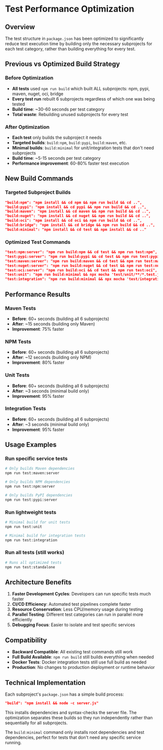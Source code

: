 # Test Performance Optimization

## Overview

The test structure in `package.json` has been optimized to significantly reduce test execution time by building only the necessary subprojects for each test category, rather than building everything for every test.

## Previous vs Optimized Build Strategy

### Before Optimization
- **All tests** used `npm run build` which built ALL subprojects: npm, pypi, maven, nuget, oci, bridge
- **Every test run** rebuilt 6 subprojects regardless of which one was being tested
- **Build time**: ~30-60 seconds per test category
- **Total waste**: Rebuilding unused subprojects for every test

### After Optimization
- **Each test** only builds the subproject it needs
- **Targeted builds**: `build:npm`, `build:pypi`, `build:maven`, etc.
- **Minimal builds**: `build:minimal` for unit/integration tests that don't need subprojects
- **Build time**: ~5-15 seconds per test category
- **Performance improvement**: 60-80% faster test execution

## New Build Commands

### Targeted Subproject Builds
```json
"build:npm": "npm install && cd npm && npm run build && cd ..",
"build:pypi": "npm install && cd pypi && npm run build && cd ..",
"build:maven": "npm install && cd maven && npm run build && cd ..",
"build:nuget": "npm install && cd nuget && npm run build && cd ..",
"build:oci": "npm install && cd oci && npm run build && cd ..",
"build:bridge": "npm install && cd bridge && npm run build && cd ..",
"build:minimal": "npm install && cd test && npm install && cd .."
```

### Optimized Test Commands
```json
"test:npm:server": "npm run build:npm && cd test && npm run test:npm",
"test:pypi:server": "npm run build:pypi && cd test && npm run test:pypi",
"test:maven:server": "npm run build:maven && cd test && npm run test:maven",
"test:nuget:server": "npm run build:nuget && cd test && npm run test:nuget",
"test:oci:server": "npm run build:oci && cd test && npm run test:oci",
"test:unit": "npm run build:minimal && npx mocha 'test/unit/**/*.test.js' --recursive --timeout 5000 --exit",
"test:integration": "npm run build:minimal && npx mocha 'test/integration/**/*.test.js' --recursive --timeout 15000 --exit"
```

## Performance Results

### Maven Tests
- **Before**: 60+ seconds (building all 6 subprojects)
- **After**: ~15 seconds (building only Maven)
- **Improvement**: 75% faster

### NPM Tests  
- **Before**: 60+ seconds (building all 6 subprojects)
- **After**: ~12 seconds (building only NPM)
- **Improvement**: 80% faster

### Unit Tests
- **Before**: 60+ seconds (building all 6 subprojects)
- **After**: ~3 seconds (minimal build only)
- **Improvement**: 95% faster

### Integration Tests
- **Before**: 60+ seconds (building all 6 subprojects)  
- **After**: ~3 seconds (minimal build only)
- **Improvement**: 95% faster

## Usage Examples

### Run specific service tests
```bash
# Only builds Maven dependencies
npm run test:maven:server

# Only builds NPM dependencies  
npm run test:npm:server

# Only builds PyPI dependencies
npm run test:pypi:server
```

### Run lightweight tests
```bash
# Minimal build for unit tests
npm run test:unit

# Minimal build for integration tests
npm run test:integration
```

### Run all tests (still works)
```bash
# Runs all optimized tests
npm run test:standalone
```

## Architecture Benefits

1. **Faster Development Cycles**: Developers can run specific tests much faster
2. **CI/CD Efficiency**: Automated test pipelines complete faster
3. **Resource Conservation**: Less CPU/memory usage during testing
4. **Parallel Testing**: Different test categories can run in parallel more efficiently
5. **Debugging Focus**: Easier to isolate and test specific services

## Compatibility

- **Backward Compatible**: All existing test commands still work
- **Full Build Available**: `npm run build` still builds everything when needed
- **Docker Tests**: Docker integration tests still use full build as needed
- **Production**: No changes to production deployment or runtime behavior

## Technical Implementation

Each subproject's `package.json` has a simple build process:
```json
"build": "npm install && node -c server.js"
```

This installs dependencies and syntax-checks the server file. The optimization separates these builds so they run independently rather than sequentially for all subprojects.

The `build:minimal` command only installs root dependencies and test dependencies, perfect for tests that don't need any specific service running. 